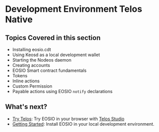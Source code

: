# Development Environment Telos Native

## Topics Covered in this section

* Installing eosio.cdt
* Using Keosd as a local development wallet
* Starting the Nodeos daemon
* Creating accounts
* EOSIO Smart contract fundamentals
* Tokens
* Inline actions
* Custom Permission
* Payable actions using EOSIO `notify` declarations

## What's next?

* [Try Telos](try-telos.md): Try EOSIO in your browser with [Telos Studio](https://studio.telos.net)
* [Getting Started](before-you-begin.md): Install EOSIO in your local development environment.
